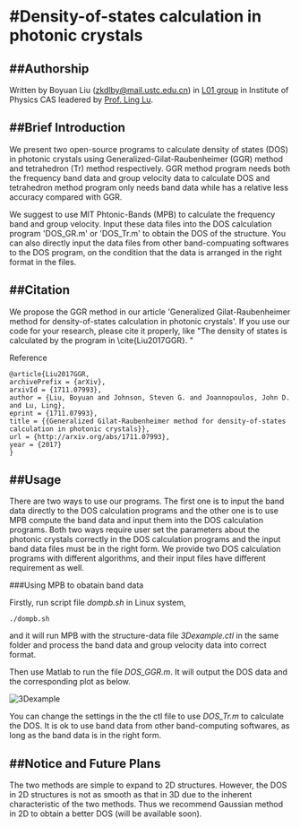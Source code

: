 #Density-of-states calculation in photonic crystals
=====================================================

##Authorship
----------------------------------------
Written by Boyuan Liu (zkdlby@mail.ustc.edu.cn) in [L01 group](http://l01.iphy.ac.cn/L01web-English/html/index-english.html) in Institute of Physics CAS leadered by [Prof. Ling Lu](http://l01.iphy.ac.cn/linglu/). 

##Brief Introduction
----------------------------------------

We present two open-source programs to calculate density of states (DOS) in photonic crystals using Generalized-Gilat-Raubenheimer (GGR) method and tetrahedron (Tr) method respectively. GGR method program needs both the frequency band data and group velocity data to calculate DOS and tetrahedron method program only needs band data while has a relative less accuracy compared with GGR. 

We suggest to use MIT Phtonic-Bands (MPB) to calculate the frequency band and group velocity. Input these data files into the DOS calculation program 'DOS_GR.m' or 'DOS_Tr.m' to obtain the DOS of the structure. You can also directly input the data files from other band-compuating softwares to the DOS program, on the condition that the data is arranged in the right format in the files.

##Citation
----------------------------------------

We propose the GGR method in our article 'Generalized Gilat-Raubenheimer method for density-of-states calculation in photonic crystals'. If you use our code for your research, please cite it properly, like  "The density of states is calculated by the program in  \cite{Liu2017GGR}. "

Reference

    @article{Liu2017GGR,
    archivePrefix = {arXiv},
    arxivId = {1711.07993},
    author = {Liu, Boyuan and Johnson, Steven G. and Joannopoulos, John D. and Lu, Ling},
    eprint = {1711.07993},
    title = {{Generalized Gilat-Raubenheimer method for density-of-states calculation in photonic crystals}},
    url = {http://arxiv.org/abs/1711.07993},
    year = {2017}
    }

##Usage
----------------------------------------

There are two ways to use our programs. The first one is to input the band data directly to the DOS calculation programs and the other one is to use MPB compute the band data and input them into the DOS calculation programs. Both two ways require user set the parameters about the photonic crystals correctly in the DOS calculation programs and the input band data files must be in the right form. We provide two DOS calculation programs with different algorithms, and their input files have different requirement as well.

###Using MPB to obatain band data

Firstly, run script file *dompb.sh* in Linux system,

    ./dompb.sh
    
and it will run MPB with the structure-data file *3Dexample.ctl* in the same folder and process the band data and group velocity data into correct format.

Then use Matlab to run the file *DOS_GGR.m*. It will output the DOS data and the corresponding plot as below.

![3Dexample](https://github.com/boyuanliuoptics/DOS-calculation/blob/master/3Dexample.png)

You can change the settings in the the ctl file to use *DOS_Tr.m* to calculate the DOS. It is ok to use band data from other band-computing softwares, as long as the band data is in the right form.

##Notice and Future Plans
----------------------------------------
The two methods are simple to expand to 2D structures. However, the DOS in 2D structures is not as smooth as that in 3D due to the inherent characteristic of the two methods. Thus we recommend Gaussian method in 2D to obtain a better DOS (will be available soon).
